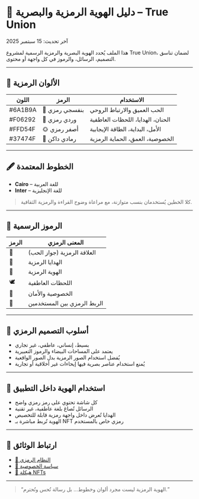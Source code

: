 # 🎨 دليل الهوية الرمزية والبصرية – True Union

آخر تحديث: 15 سبتمبر 2025

هذا الملف يُحدد الهوية البصرية والرمزية الرسمية لمشروع True Union، لضمان تناسق التصميم، الرسائل، والرموز في كل واجهة أو محتوى.

---

## 🌈 الألوان الرمزية

| اللون | الرمز | الاستخدام |
|-------|-------|------------|
| #6A1B9A | 💜 بنفسجي رمزي | الحب العميق والارتباط الروحي |
| #F06292 | 🌸 وردي رمزي | الحنان، الهدايا، اللحظات العاطفية |
| #FFD54F | 🌞 أصفر رمزي | الأمل، البداية، الطاقة الإيجابية |
| #37474F | 🖤 رمادي داكن | الخصوصية، العمق، الحماية الرمزية |

---

## 🖋️ الخطوط المعتمدة

- **Cairo** – للغة العربية  
- **Inter** – للغة الإنجليزية  
> كلا الخطين يُستخدمان بنسب متوازنة، مع مراعاة وضوح القراءة والرمزية الثقافية.

---

## 🔮 الرموز الرسمية

| الرمز | المعنى الرمزي |
|-------|----------------|
| 💍 | العلاقة الرمزية (جواز الحب) |
| 🎁 | الهدايا الرمزية |
| 🧬 | الهوية الرمزية |
| 🕊️ | اللحظات العاطفية |
| 🔐 | الخصوصية والأمان |
| 🔗 | الربط الرمزي بين المستخدمين |

---

## 🧠 أسلوب التصميم الرمزي

- بسيط، إنساني، عاطفي، غير تجاري  
- يعتمد على المساحات البيضاء والرموز التعبيرية  
- يُفضل استخدام الصور الرمزية بدل الصور الواقعية  
- يُمنع استخدام عناصر بصرية فيها إيحاءات غير أخلاقية أو تجارية

---

## 📱 استخدام الهوية داخل التطبيق

- كل شاشة تحتوي على رمز رمزي واضح  
- الرسائل تُصاغ بلغة عاطفية، غير تقنية  
- الهدايا تُعرض داخل واجهة رمزية قابلة للتخصيص  
- الهوية تُربط مباشرة بـ NFT رمزي خاص بالمستخدم

---

## 📜 ارتباط الوثائق

- [🧠 النظام الرمزي](./symbolic-system.md)  
- [🔐 سياسة الخصوصية](./privacy-policy.md)  
- [🧬 هيكلة NFTs](./nft-structure.md)

---

> “الهوية الرمزية ليست مجرد ألوان وخطوط… بل رسالة تُحس وتُحترم.”
